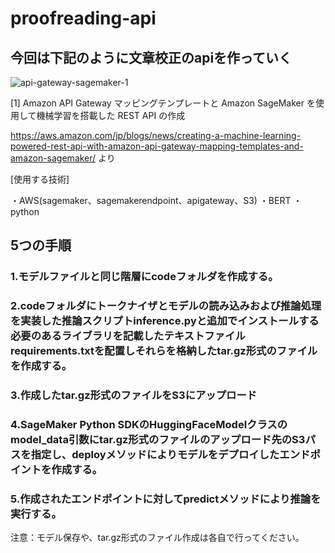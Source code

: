 # proofreading-api

## 今回は下記のように文章校正のapiを作っていく


![api-gateway-sagemaker-1](https://user-images.githubusercontent.com/62798122/184586514-fa11e494-1423-46bc-8952-29e3f6a44c38.gif)

[1] Amazon API Gateway マッピングテンプレートと Amazon SageMaker を使用して機械学習を搭載した REST API の作成　

https://aws.amazon.com/jp/blogs/news/creating-a-machine-learning-powered-rest-api-with-amazon-api-gateway-mapping-templates-and-amazon-sagemaker/
より

[使用する技術]

・AWS(sagemaker、sagemakerendpoint、apigateway、S3)
・BERT
・python

## 5つの手順

### 1.モデルファイルと同じ階層にcodeフォルダを作成する。

### 2.codeフォルダにトークナイザとモデルの読み込みおよび推論処理を実装した推論スクリプトinference.pyと追加でインストールする必要のあるライブラリを記載したテキストファイルrequirements.txtを配置しそれらを格納したtar.gz形式のファイルを作成する。

### 3.作成したtar.gz形式のファイルをS3にアップロード

### 4.SageMaker Python SDKのHuggingFaceModelクラスのmodel_data引数にtar.gz形式のファイルのアップロード先のS3パスを指定し、deployメソッドによりモデルをデプロイしたエンドポイントを作成する。

### 5.作成されたエンドポイントに対してpredictメソッドにより推論を実行する。

注意：モデル保存や、tar.gz形式のファイル作成は各自で行ってください。
